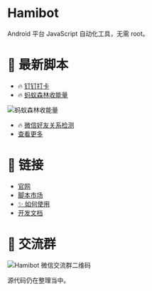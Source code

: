 # Hamibot

Android 平台 JavaScript 自动化工具，无需 root。

# 🤖 最新脚本

- 🔥 [钉钉打卡](https://hamibot.com/marketplace/T9Kt6)
- 🔥 [蚂蚁森林收能量](https://hamibot.com/marketplace/1sYLl)

![蚂蚁森林收能量](https://user-images.githubusercontent.com/52420549/102362656-9d140280-3fef-11eb-8249-b580b174e61e.jpg)

- 🔥 [微信好友关系检测](https://hamibot.com/marketplace/dpLw1)
- [查看更多](https://hamibot.com/marketplace/)

# 🔗 链接

- [官网](https://hamibot.com/)
- [脚本市场](https://hamibot.com/marketplace/)
- [✨ 如何使用](https://hamibot.com/guide/)
- [开发文档](https://docs.hamibot.com/)

# 💬 交流群

![Hamibot 微信交流群二维码](https://hamibot.com/api/v1/qrcode/hamibot)

源代码仍在整理当中。
